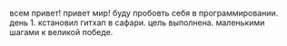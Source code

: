 всем привет! привет мир! буду пробовть себя в программировании. день 1. кстановил гитхап в сафари. цель выполнена. маленькими шагами к великой победе.
